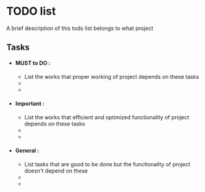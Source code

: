 # TODO list

A brief description of this todo list belongs to what project

## Tasks

- #### MUST to DO :
    - List the works that proper working of project depends on these tasks
    -
    - 
- #### Important :
    - List the works that efficient and optimized functionality of project depends on these tasks
    -
    - 
- #### General :
    - List tasks that are good to be done but the functionality of project doesn't depend on these
    -
    -